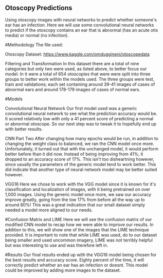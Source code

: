 ## Otoscopy Predictions

Using otoscopy images with neural networks to predict whether someone's ear has an infection. Here we will use some convolutional neural networks to predict if the otoscopy contains an ear that is abnormal (has an acute otis media) or normal (no infection).



#Methodology
The file used:

Otoscopy Dataset: https://www.kaggle.com/omduggineni/otoscopedata

Filtering and Transformation
In this dataset there are a total of nine categories but only two were used, as listed above, to better focus our model. In it were a total of 654 otoscopies that were were split into three groups to better work within the models used. The three groups were test, train and validations; each set containing around 39-41 images of cases of abnormal ears and around 178-179 images of cases of normal ears. 

#Models

Convolutional Neural Network
Our first model used was a generic convolutional neural network to see what the prediction accuracy would be. It scored relatively low with only a 41 percent score of predicting a normal or abnormal otoscope. So our next step was to tweak it to hopefully end up with better results. 


CNN Part Two
After changing how many epochs would be run, in addition to changing the weight class to balanced, we ran the CNN model once more. Unfortunately, it turned out that with the unchanged model, it would perform better before than it did now. Instead of being improving from 41%, it dropped to an accuracy score of 17%. This isn't too disheartning however, since usually the parameters of the generic model tend to work better. This did indicate that another type of neural network model may be better suited however.

VGG16
Here we chose to work with the VGG model since it is known for it's classification and localization of images, with it being pretrained on over 1,000 images. Using the generic model once more, we saw our accuracy improve greatly, going from the low 17% from before all the way up to around 80%! This was a great indication that our small dataset simply needed a model more aligned to our needs. 


#Confusion Matrix and LIME
Here we will see the confusion matrix of our modified CNN model to recap how we were able to improve our results. In addition to this, we will show one of the images that the LIME technique provided. It is important to note that while LIME was used, do to our dataset being smaller and used uncommon imagery, LIME was not terribly helpful but was interesting to use and was therefore left in. 

#Results
Our final results ended up with the VGG16 model being chosen for the best results and accuracy score. Eighty percent of the time, it will correctly predict whether an ear has an infection or doesnt. This model could be improved by adding more images to the dataset.
